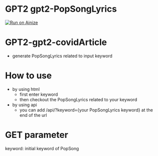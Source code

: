 # GPT2 gpt2-PopSongLyrics
[![Run on Ainize](https://ainize.ai/images/run_on_ainize_button.svg)](https://ainize.web.app/redirect?git_repo=https://github.com/ha-mulan/gpt2-PopSongLyrics)

GPT2-gpt2-covidArticle
=================
* generate PopSongLyrics related to input keyword

 How to use
 ===============
 * by using html
	* first enter keyword
	* then checkout the PopSongLyrics related to your keyword
* by using api
	* you can add /api/?keyword={your PopSongLyrics keyword} at the end of the url
	
GET parameter
=================
keyword: initial keyword of PopSong 
